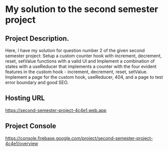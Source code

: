 # My solution to the second semester project

## Project Description.
Here, I have my solution for question number 2 of the given second semester project: Setup a custom counter hook with increment, decrement, reset, setValue functions with a valid UI and Implement a combination of states with a useReducer that implements a counter with the four evident features in the custom hook -  increment, decrement, reset, setValue. Implement a page for the custom hook, useReducer, 404, and a page to test error boundary and good SEO.

## Hosting URL
https://second-semester-project-4c4e1.web.app

## Project Console 
https://console.firebase.google.com/project/second-semester-project-4c4e1/overview